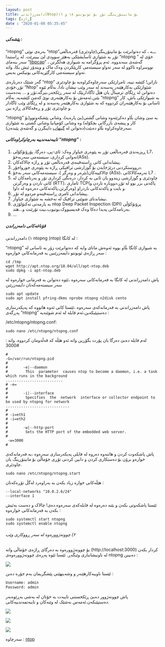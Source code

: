 ```yaml
---
layout: post
title: دامەزراندنی(Ntop)بۆ مانیتۆرینگی تۆڕ بۆ ئوبونتو ١٨ و ١٦
tags: [ڕاژە]
date : "2020-01-08 05:35:45"
---
```


##### پێشەکی :

“ntopng” بەرەی نوێی “ntop”ـــە ، کە دەتوانرێت بۆ مانیتۆرینگی(چاودێری) قەرەباڵغی تۆڕ بە شێوازی ئاسایشێکی بەهێز سوودی لێ ببینرێت. لە ڕاستیدا “ntopng ” خۆی لە سەر بنەمای “[libpcap](http://www.tcpdump.org/)” ، گەشەی سەندووە. ئەم پرۆگرامە بە شیوازی هەڵگرتن نووسراوە تاکوو لە سەر تەواو سیستەمی کارپێکردن وەک ماک و ویندۆز ئیش بکا، واتە تەواو سیستەمی کارگێڕیەکانی یونیکس بەیس.

گەر شتێک دەربارەی “ntop” نازانن! کێشە نییە، ئامرازێکی سەرچاوەکراوەیە بۆ چاودێری تۆڕ،خۆدی “Ntop” شێوازێکی بەکارهێنەر پەسەند لە سەر وێب نیشان نادا، بەڵام ئێوە دەتوانن لە ڕێگای ترمیناڵ یان هێڵ ئاگاداریێک لە سەر ڕێکخەر،بیرگە،تۆڕ و … بەدەست بێنن.ئەمەش بۆ بەکارهێنەری نوێ کەمێ کێشەیە. بەڵام “ntopng” بە شیوازێکی باش، کار ئاسانی بۆ بەکارهێنەران کردووە کە بە شێوازی بەکارهێنەر پەسەند و لە ڕێگای وێب ئاگادار و چاودێری تۆڕ و ڕەقەکالای ڕاژە ببن.

“ntopng” بە سێ وشان بڵاو دەکرێتەوە وشانی گشتی(بێ پارەیە)، وشانی پێشکەوتوو(بۆ کار و پیشەی بازرگانی بچکۆلە) وە وشانی کۆمپانیا.وشانی گشتی بە شێوازی سەرچاوەکراوە بڵاو دەبێت(دەتوانن لە [گیتهاب](https://github.com/ntop/ntopng) دایبگرن و گەشەی پێبدەن).

##### تایبەتمەندییە بەرچاوکراوەکانی “ntopng” :

1. ڕیزبەندی قەرەباڵغی تۆڕ بە پێوەری جیاواز وەک: ئای-پی، دەرگا، پۆرۆتۆکۆلی L7، تەوانی کرداری، سیستەمی سەربەخۆ(ASs).
2. پیشاندانی کاتی ڕاستەقینەی قەرەباڵغی تۆڕ و ڕاژە چالاکەکان.
3. درووستکردنی درێژخایەن بۆ گوزارشی ترافیکی ڕاژە بە پێوەری جورواجۆر.
4. چالاکییەکان(نێرەر و وەرگر )، سیستەمەکانی سەر بەخۆ (ASs)، نەرمەکالاکانی L7 .
5. چاودێری و گوزارشی زیندوو یان ئانی بە کردار، درەنگی کرداری تۆر و بەرنامەکان لە کاتی ناردن و وەرگرتن (RTT)، ئاماری TCP(پاکەتی بزر بوو لە تۆڕ،دووبارە ناردن و وەرگرتن،پاکەتەکانی دەرەوە لە داوا) و بایت و پاکەتەکانی ناردراو.
6. پیشاندانی ئامری ڕاستەقینەو مردوو لە تۆڕ.
7. نیشاندنای شوێنی ترافیک لە نەخشە بە شێوازی جیاواز.
8. بە یارمەتی تەکنۆلۆژی ntop Deep Packet Inspection (DPI) پرۆتۆکۆڵی بەرنامەکانی پەیدا دەکا وەک فەیسبووک،یوتیوب،بیت تۆرێنت و…هتد.
9. …

 

##### قۆناغەکانی دامەزراندن

١) دامەزراندنی ntopng (ntop) لە کانگا :

“ntopng” بە شیوازی کانگا بڵاو بووە ئەوەش مانای وایە کە دەتوانرێت زۆر بە ئاسانی لە سەر ڕاژەی ئوبونتو دایمەزرێنین بە فەرمانەکانی خوارەوە :

```shell
cd /tmp
wget http://apt.ntop.org/18.04/all/apt-ntop.deb
sudo dpkg -i apt-ntop.deb
```

پاش دامەزراندنی لە کانگا بە فەرمانەکانی سەرەوە ،ئێوە دەتوانن بە فەرمانی خوارەوە لە سەر سیستەمەکەتان دایمەزرێنن

```shell
sudo apt update
sudo apt install pfring-dkms nprobe ntopng n2disk cento
```

پاش دامەزراندنی بە فەرمانەکەی سەرەوە ،ئێستا کاتی ئەوە هاتووە کە پەیکەرسازی پەڕگەی “ntopng” دەستپێبکەین،ئەم فایلە لە ئەم شوێنەیە :

/etc/ntopng/ntopng.conf:

```shell
sudo nano /etc/ntopng/ntopng.conf
```

لەم فایلە دەبێ دەرگا یان پۆرت بگۆڕین واتە ئەو هێڵە کە قەڵەومان کردووە. واتە : 3000#

```shell
#
-G=/var/run/ntopng.pid
#
#       -e|--daemon
#        This  parameter  causes ntop to become a daemon, i.e. a task which runs in the background
..........................
# -e=
#
#       -i|--interface
#        Specifies  the  network  interface or collector endpoint to be used by ntopng for network
.............................
#
# -i=eth1
# -i=eth2
#
#       -w|--http-port
#        Sets the HTTP port of the embedded web server.
#
 -w=3000
#
```

پاش پاشکەوت کردن و هاتنەوە دەروە لە فایلی پەیکەرسازی سەرەوە ،بە فەرمانەکەی خوارەو برۆن بۆ دەستکاری کردن و دابین کردنی تۆڕی خۆماڵێ بۆ مانیتۆڕینگ یان چاودێری.

```shell
sudo nano /etc/ntopng/ntopng.start
```

هێڵەکانی خوارە زیاد بکەن بە بەراوەرد لەگڵ تۆڕەکەتان :

```shell
--local-networks "10.0.2.6/24"
--interface 1
```

ئێستا پاشکەوتی بکەن و بێنە دەرەوە لە فایلەکەی سەرەوە.دەی! چالاک و دەست بەئیش بکەن بە فەرمانەکانی خوارەوە :

```
sudo systemctl start ntopng
sudo systemctl enable ntopng
```

###### ٢) چوونەژوورەوە لە سەر ڕووکاری وێب

بۆ چوونەژوورەوە بە دەرگای ڕاژەی خۆماڵی واتە (http://localhost:3000) کردار بکەن لە ناونیشانباری وێبگەڕ.
ئێستا ئێوە پەڕەی چوونەژوورەوەی ntopng دەبینن :

![](/server/images/19.jpg)

ئێستا ناویبەکارهێنەر و وشەینهێنی پێشگریمان بەم جۆرە دەبن :

```html
Username: admin
Password: admin
```

پاش چوونەژوور دەبێ ڕێکخستنی تایبەت بە خۆتان لە بەشی بەڕێوەبەر دەستپێبکەن.ئەمەس بەشێک لە وێنەکان و تایبەتمەندییەکانی.

![](/server/images/19-1.png)

![](/server/images/19-2.png)

![](/server/images/19-3.png)





سەرچاوە : [ntop](https://www.ntop.org/products/traffic-analysis/ntop/) 